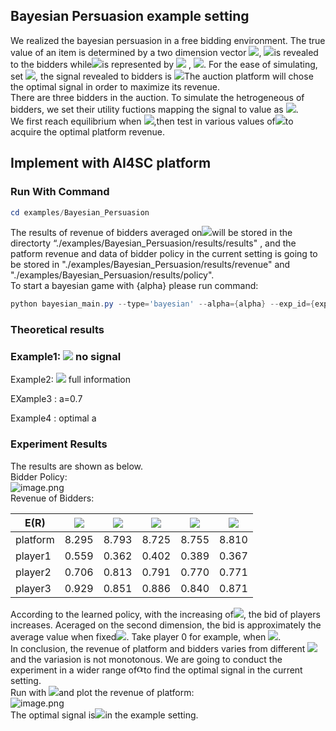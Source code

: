 ## Bayesian Persuasion example setting
We realized the bayesian persuasion in a free bidding environment. The true value of an item is determined by a two dimension vector ![](https://intranetproxy.alipay.com/skylark/lark/__latex/27fd330a851db6d12d90dbe11d52f1c1.svg#card=math&code=%5Cmathbf%7Bs%7D%3D%5Bs_1%2C%20s_2%5D%2C%20s_1%2C%20s_2%20%5Cin%20%5B0%2C%2020%5D&id=BBg6c), ![](https://intranetproxy.alipay.com/skylark/lark/__latex/19df5e9e49935d5aecc36cc61adaf8e6.svg#card=math&code=s_1%0A&id=RVexf)is revealed to the bidders while![](https://intranetproxy.alipay.com/skylark/lark/__latex/1ec65b375dec2920064daf545cb0476a.svg#card=math&code=s_2&id=A2NL2)is represented by ![](https://intranetproxy.alipay.com/skylark/lark/__latex/f4d67fd6294adede7ba16ea6dc43ef06.svg#card=math&code=w%3D%281-%CE%B1%29%20s_1%2B%CE%B1s_2&id=Kr3SG) , ![](https://intranetproxy.alipay.com/skylark/lark/__latex/434097b8929ae1fe86e564d66e6dc98c.svg#card=math&code=%5Calpha%20%5Cin%20%5B0%2C%201%5D&id=FxZPp). For the ease of simulating, set ![](https://intranetproxy.alipay.com/skylark/lark/__latex/d09cbb3856b6abf61da0e0cdc4495553.svg#card=math&code=w%5E%E2%88%97%3Dround%28w%29&id=I2p0Z), the signal revealed to bidders is ![](https://intranetproxy.alipay.com/skylark/lark/__latex/9ed1ba14085a6ecb5d6ea09260be98e5.svg#card=math&code=%5Cmathbf%7Bs%7D%3D%5Bs_1%2C%20w%5E%E2%88%97%5D&id=IPTUi)The auction platform will chose the optimal signal in order to maximize its revenue.<br />There are three bidders in the auction. To simulate the hetrogeneous of bidders, we set their utility fuctions mapping the signal to value as ![](https://intranetproxy.alipay.com/skylark/lark/__latex/f62e2be76b4cf7950d27e7ef7e755efa.svg#card=math&code=%F0%9D%91%A3_1%3D0.8%F0%9D%91%A0_1%2B0.2%F0%9D%91%A0_2%2C%20%F0%9D%91%A3_2%3D0.5%F0%9D%91%A0_1%2B0.5%F0%9D%91%A0_2%2C%20%F0%9D%91%A3_3%3D1.1%F0%9D%91%A0_1%E2%88%920.1%F0%9D%91%A0_2&id=GYKJG).<br />We first reach equilibrium when ![](https://intranetproxy.alipay.com/skylark/lark/__latex/8109652a5bc8d07b1f84c534c23392df.svg#card=math&code=%5Calpha%3D0%2C0.3%2C0.5%2C0.7%2C1%20&id=GNZHV),then test in various values of![](https://intranetproxy.alipay.com/skylark/lark/__latex/18d25ca4f77a9bbed9812e2bb0b350a5.svg#card=math&code=%5Calpha&id=lSP6X)to acquire the optimal platform revenue. 
## Implement with AI4SC platform
### Run With Command
```powershell
cd examples/Bayesian_Persuasion
```
The results of revenue of bidders averaged on![](https://intranetproxy.alipay.com/skylark/lark/__latex/c9b08ae6d9fed72562880f75720531bc.svg#card=math&code=w&id=pspB8)will be stored in the directorty “./examples/Bayesian_Persuasion/results/results" , and the patform revenue and data of bidder policy in the current setting is going to be stored in "./examples/Bayesian_Persuasion/results/revenue" and "./examples/Bayesian_Persuasion/results/policy". <br />To start a bayesian game with {alpha} please run command:
```powershell
python bayesian_main.py --type='bayesian' --alpha={alpha} --exp_id={exp_id}
```
### Theoretical results
### Example1: ![](https://intranetproxy.alipay.com/skylark/lark/__latex/6b3435551431f0c7b771d2ccc5582662.svg#card=math&code=%5Calpha%3D0&id=q7ntT) no signal 

Example2: ![](https://intranetproxy.alipay.com/skylark/lark/__latex/c826cc2c698eb652b2325c109ef24de5.svg#card=math&code=%5Calpha%3D1&id=GzFwE) full information

EXample3 :  a=0.7

Example4 : optimal a 

### Experiment Results
The results are shown as below.<br />Bidder Policy:<br />![image.png](https://intranetproxy.alipay.com/skylark/lark/0/2023/png/94556582/1684316190148-6d9bcbf8-9611-4417-acff-71ee0e84f9eb.png#clientId=uc72073d0-7333-4&from=paste&height=242&id=u2cb8ed44&originHeight=484&originWidth=1920&originalType=binary&ratio=2&rotation=0&showTitle=false&size=137918&status=done&style=none&taskId=uaff06266-9561-458a-8be3-1bdcab0364d&title=&width=960)<br />Revenue of Bidders: 

| E(R) | ![](https://intranetproxy.alipay.com/skylark/lark/__latex/6b3435551431f0c7b771d2ccc5582662.svg#card=math&code=%5Calpha%3D0&id=FVDya) | ![](https://intranetproxy.alipay.com/skylark/lark/__latex/1c46fc5cce6174d4ba12c6691fd78b05.svg#card=math&code=%5Calpha%3D0.3&id=jCtOY) | ![](https://intranetproxy.alipay.com/skylark/lark/__latex/0abcd6c42a1335d39cd3043771e36c63.svg#card=math&code=%5Calpha%3D0.5&id=ko1Aq) | ![](https://intranetproxy.alipay.com/skylark/lark/__latex/5c9d4cf194a899580ec29d9d2895b1bf.svg#card=math&code=%5Calpha%3D0.7&id=xpiQo) | ![](https://intranetproxy.alipay.com/skylark/lark/__latex/c826cc2c698eb652b2325c109ef24de5.svg#card=math&code=%5Calpha%3D1&id=oUhQi) |
| --- | --- | --- | --- | --- | --- |
| platform | 8.295 | 8.793 | 8.725 | 8.755 | 8.810 |
| player1 | 0.559 | 0.362 | 0.402 | 0.389 | 0.367 |
| player2 | 0.706 | 0.813 | 0.791 | 0.770 | 0.771 |
| player3 | 0.929 | 0.851 | 0.886 | 0.840 | 0.871 |

According to the learned policy, with the increasing of![](https://intranetproxy.alipay.com/skylark/lark/__latex/ca3cc99a77092b4a870a2ed346911759.svg#card=math&code=s_1&id=NMH7Z), the bid of players increases. Aceraged on the second dimension, the bid is approximately the average value when fixed![](https://intranetproxy.alipay.com/skylark/lark/__latex/ca3cc99a77092b4a870a2ed346911759.svg#card=math&code=s_1&id=eqIii). Take player 0 for example, when ![](https://intranetproxy.alipay.com/skylark/lark/__latex/f5e92b94da4d9922bf244fd31da2e968.svg#card=math&code=s_1%20%3D0%2C%20bid%20%3D%20avg%280.8s_1%2B0.2s_2%29%20%3D%202&id=weLvP). <br />In conclusion, the revenue of platform and bidders varies from different ![](https://intranetproxy.alipay.com/skylark/lark/__latex/18d25ca4f77a9bbed9812e2bb0b350a5.svg#card=math&code=%5Calpha&id=gRdzc)and the variasion is not monotonous. We are going to conduct the experiment in a wider range of![](data:image/svg+xml;utf8,%3Csvg%20xmlns%3Axlink%3D%22http%3A%2F%2Fwww.w3.org%2F1999%2Fxlink%22%20width%3D%221.488ex%22%20height%3D%221.676ex%22%20style%3D%22vertical-align%3A%20-0.338ex%3B%22%20viewBox%3D%220%20-576.1%20640.5%20721.6%22%20role%3D%22img%22%20focusable%3D%22false%22%20xmlns%3D%22http%3A%2F%2Fwww.w3.org%2F2000%2Fsvg%22%20aria-labelledby%3D%22MathJax-SVG-1-Title%22%3E%0A%3Ctitle%20id%3D%22MathJax-SVG-1-Title%22%3EEquation%3C%2Ftitle%3E%0A%3Cdefs%20aria-hidden%3D%22true%22%3E%0A%3Cpath%20stroke-width%3D%221%22%20id%3D%22E1-MJMATHI-3B1%22%20d%3D%22M34%20156Q34%20270%20120%20356T309%20442Q379%20442%20421%20402T478%20304Q484%20275%20485%20237V208Q534%20282%20560%20374Q564%20388%20566%20390T582%20393Q603%20393%20603%20385Q603%20376%20594%20346T558%20261T497%20161L486%20147L487%20123Q489%2067%20495%2047T514%2026Q528%2028%20540%2037T557%2060Q559%2067%20562%2068T577%2070Q597%2070%20597%2062Q597%2056%20591%2043Q579%2019%20556%205T512%20-10H505Q438%20-10%20414%2062L411%2069L400%2061Q390%2053%20370%2041T325%2018T267%20-2T203%20-11Q124%20-11%2079%2039T34%20156ZM208%2026Q257%2026%20306%2047T379%2090L403%20112Q401%20255%20396%20290Q382%20405%20304%20405Q235%20405%20183%20332Q156%20292%20139%20224T121%20120Q121%2071%20146%2049T208%2026Z%22%3E%3C%2Fpath%3E%0A%3C%2Fdefs%3E%0A%3Cg%20stroke%3D%22currentColor%22%20fill%3D%22currentColor%22%20stroke-width%3D%220%22%20transform%3D%22matrix(1%200%200%20-1%200%200)%22%20aria-hidden%3D%22true%22%3E%0A%20%3Cuse%20xlink%3Ahref%3D%22%23E1-MJMATHI-3B1%22%20x%3D%220%22%20y%3D%220%22%3E%3C%2Fuse%3E%0A%3C%2Fg%3E%0A%3C%2Fsvg%3E#card=math&code=%5Calpha&id=QmYd3)to find the optimal signal in the current setting. <br />Run with ![](https://intranetproxy.alipay.com/skylark/lark/__latex/84e6f5c0c217a8169262e46b40f59d61.svg#card=math&code=%5Calpha%3D0.1%2C%200.2%2C%200.3...1.0&id=vteWZ)and plot the revenue of platform:<br />![image.png](https://intranetproxy.alipay.com/skylark/lark/0/2023/png/94556582/1684316807467-81fe0952-688c-4c80-8e63-c43edde17d8d.png#clientId=ub7b3f78b-eff9-4&from=paste&height=241&id=u9abd9e67&originHeight=482&originWidth=642&originalType=binary&ratio=2&rotation=0&showTitle=false&size=27003&status=done&style=none&taskId=uf047c0e6-6959-4ac6-8c9e-5b4fb886f47&title=&width=321)<br />The optimal signal is![](https://intranetproxy.alipay.com/skylark/lark/__latex/0cc9b556e5a36f3e51599edad4681d1a.svg#card=math&code=%F0%9D%91%A4%3D0.2%F0%9D%91%A0_1%2B0.8%F0%9D%91%A0_2&id=UExHn)in the example setting. 
